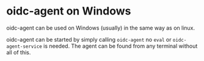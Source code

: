 # oidc-agent on Windows

oidc-agent can be used on Windows (usually) in the same way as on linux.

oidc-agent can be started by simply calling `oidc-agent` no `eval` or `oidc-agent-service` is needed. The agent can be
found from any terminal without all of this.
